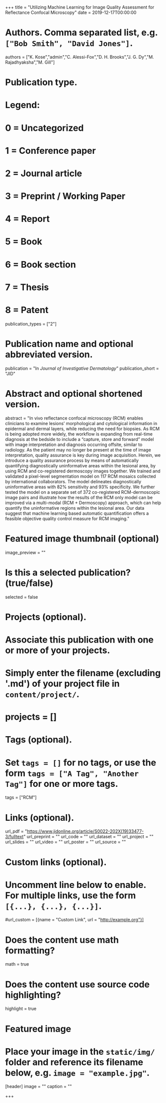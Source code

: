 +++
title = "Utilizing Machine Learning for Image Quality Assessment for Reflectance Confocal Microscopy"
date = 2019-12-17T00:00:00

# Authors. Comma separated list, e.g. `["Bob Smith", "David Jones"]`.
authors = ["K. Kose","admin","C. Alessi-Fox","D. H. Brooks","J. G. Dy","M. Rajadhyaksha","M. Gill"]

# Publication type.
# Legend:
# 0 = Uncategorized
# 1 = Conference paper
# 2 = Journal article
# 3 = Preprint / Working Paper
# 4 = Report
# 5 = Book
# 6 = Book section
# 7 = Thesis
# 8 = Patent
publication_types = ["2"]

# Publication name and optional abbreviated version.
publication = "In *Journal of Investigative Dermatology*"
publication_short = "JID"

# Abstract and optional shortened version.
abstract = "In vivo reflectance confocal microscopy (RCM) enables clinicians to examine lesions’ morphological and cytological information in epidermal and dermal layers, while reducing the need for biopsies. As RCM is being adopted more widely, the workflow is expanding from real-time diagnosis at the bedside to include a “capture, store and forward” model with image interpretation and diagnosis occurring offsite, similar to radiology. As the patient may no longer be present at the time of image interpretation, quality assurance is key during image acquisition. Herein, we introduce a quality assurance process by means of automatically quantifying diagnostically uninformative areas within the lesional area, by using RCM and co-registered dermoscopy images together. We trained and validated a pixel-level segmentation model on 117 RCM mosaics collected by international collaborators. The model delineates diagnostically uninformative areas with 82% sensitivity and 93% specificity. We further tested the model on a separate set of 372 co-registered RCM-dermoscopic image pairs and illustrate how the results of the RCM only model can be improved via a multi-modal (RCM + Dermoscopy) approach, which can help quantify the uninformative regions within the lesional area. Our data suggest that machine learning based automatic quantification offers a feasible objective quality control measure for RCM imaging."

# Featured image thumbnail (optional)
image_preview = ""

# Is this a selected publication? (true/false)
selected = false

# Projects (optional).
#   Associate this publication with one or more of your projects.
#   Simply enter the filename (excluding '.md') of your project file in `content/project/`.
# projects = []

# Tags (optional).
#   Set `tags = []` for no tags, or use the form `tags = ["A Tag", "Another Tag"]` for one or more tags.
tags = ["RCM"]

# Links (optional).
url_pdf = "https://www.jidonline.org/article/S0022-202X(19)33477-3/fulltext"
url_preprint = ""
url_code = ""
url_dataset = ""
url_project = ""
url_slides = ""
url_video = ""
url_poster = ""
url_source = ""

# Custom links (optional).
#   Uncomment line below to enable. For multiple links, use the form `[{...}, {...}, {...}]`.
#url_custom = [{name = "Custom Link", url = "http://example.org"}]

# Does the content use math formatting?
math = true

# Does the content use source code highlighting?
highlight = true

# Featured image
# Place your image in the `static/img/` folder and reference its filename below, e.g. `image = "example.jpg"`.
[header]
image = ""
caption = ""

+++